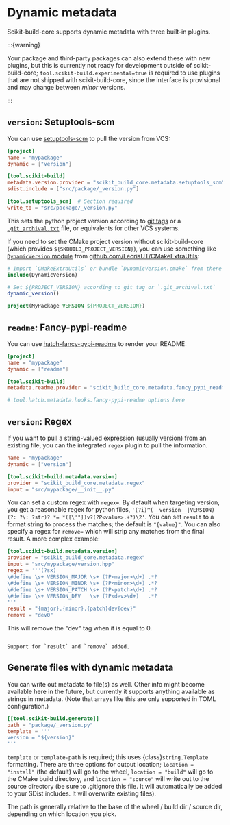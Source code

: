 # Dynamic metadata

Scikit-build-core supports dynamic metadata with three built-in plugins.

:::{warning}

Your package and third-party packages can also extend these with new plugins,
but this is currently not ready for development outside of scikit-build-core;
`tool.scikit-build.experimental=true` is required to use plugins that are not
shipped with scikit-build-core, since the interface is provisional and may
change between _minor_ versions.

:::

## `version`: Setuptools-scm

You can use [setuptools-scm](https://github.com/pypa/setuptools-scm) to pull the
version from VCS:

```toml
[project]
name = "mypackage"
dynamic = ["version"]

[tool.scikit-build]
metadata.version.provider = "scikit_build_core.metadata.setuptools_scm"
sdist.include = ["src/package/_version.py"]

[tool.setuptools_scm]  # Section required
write_to = "src/package/_version.py"
```

This sets the python project version according to
[git tags](https://github.com/pypa/setuptools-scm/blob/fb261332d9b46aa5a258042d85baa5aa7b9f4fa2/README.rst#default-versioning-scheme)
or a
[`.git_archival.txt`](https://github.com/pypa/setuptools-scm/blob/fb261332d9b46aa5a258042d85baa5aa7b9f4fa2/README.rst#git-archives)
file, or equivalents for other VCS systems.

If you need to set the CMake project version without scikit-build-core (which
provides `${SKBUILD_PROJECT_VERSION}`), you can use something like
[`DynamicVersion` module](https://github.com/LecrisUT/CMakeExtraUtils/blob/180604da50a3c3588f9d04e4ebc6abb4e5a0d234/cmake/DynamicVersion.md)
from
[github.com/LecrisUT/CMakeExtraUtils](https://github.com/LecrisUT/CMakeExtraUtils):

```cmake
# Import `CMakeExtraUtils` or bundle `DynamicVersion.cmake` from there
include(DynamicVersion)

# Set ${PROJECT_VERSION} according to git tag or `.git_archival.txt`
dynamic_version()

project(MyPackage VERSION ${PROJECT_VERSION})
```

## `readme`: Fancy-pypi-readme

You can use
[hatch-fancy-pypi-readme](https://github.com/hynek/hatch-fancy-pypi-readme) to
render your README:

```toml
[project]
name = "mypackage"
dynamic = ["readme"]

[tool.scikit-build]
metadata.readme.provider = "scikit_build_core.metadata.fancy_pypi_readme"

# tool.hatch.metadata.hooks.fancy-pypi-readme options here
```

## `version`: Regex

If you want to pull a string-valued expression (usually version) from an
existing file, you can the integrated `regex` plugin to pull the information.

```toml
name = "mypackage"
dynamic = ["version"]

[tool.scikit-build.metadata.version]
provider = "scikit_build_core.metadata.regex"
input = "src/mypackage/__init__.py"
```

You can set a custom regex with `regex=`. By default when targeting version, you
get a reasonable regex for python files,
`'(?i)^(__version__|VERSION)(?: ?\: ?str)? *= *([\'"])v?(?P<value>.+?)\2'`. You
can set `result` to a format string to process the matches; the default is
`"{value}"`. You can also specify a regex for `remove=` which will strip any
matches from the final result. A more complex example:

```toml
[tool.scikit-build.metadata.version]
provider = "scikit_build_core.metadata.regex"
input = "src/mypackage/version.hpp"
regex = '''(?sx)
\#define \s+ VERSION_MAJOR \s+ (?P<major>\d+) .*?
\#define \s+ VERSION_MINOR \s+ (?P<minor>\d+) .*?
\#define \s+ VERSION_PATCH \s+ (?P<patch>\d+) .*?
\#define \s+ VERSION_DEV   \s+ (?P<dev>\d+)   .*?
'''
result = "{major}.{minor}.{patch}dev{dev}"
remove = "dev0"
```

This will remove the "dev" tag when it is equal to 0.

```{versionchanged} 0.10

Support for `result` and `remove` added.

```

## Generate files with dynamic metadata

You can write out metadata to file(s) as well. Other info might become available
here in the future, but currently it supports anything available as strings in
metadata. (Note that arrays like this are only supported in TOML configuration.)

```toml
[[tool.scikit-build.generate]]
path = "package/_version.py"
template = '''
version = "${version}"
'''
```

`template` or `template-path` is required; this uses {class}`string.Template`
formatting. There are three options for output location; `location = "install"`
(the default) will go to the wheel, `location = "build"` will go to the CMake
build directory, and `location = "source"` will write out to the source
directory (be sure to .gitignore this file. It will automatically be added to
your SDist includes. It will overwrite existing files).

The path is generally relative to the base of the wheel / build dir / source
dir, depending on which location you pick.
